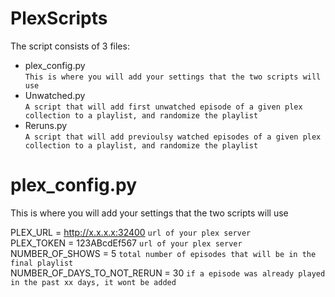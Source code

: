 # PlexScripts

The script consists of 3 files:

* plex_config.py <br />
  ```This is where you will add your settings that the two scripts will use```
* Unwatched.py <br />
  ```A script that will add first unwatched episode of a given plex collection to a playlist, and randomize the playlist```
* Reruns.py <br />
  ```A script that will add previoulsy watched episodes of a given plex collection to a playlist, and randomize the playlist```


# plex_config.py
This is where you will add your settings that the two scripts will use

PLEX_URL = http://x.x.x.x:32400 ```url of your plex server``` <br />
PLEX_TOKEN = 123ABcdEf567 ```url of your plex server```<br />
NUMBER_OF_SHOWS = 5 ```total number of episodes that will be in the final playlist```<br />
NUMBER_OF_DAYS_TO_NOT_RERUN = 30 ```if a episode was already played in the past xx days, it wont be added```<br />
# 
